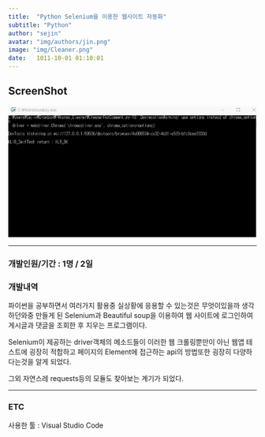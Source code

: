 ```yaml
---
title:  "Python Selenium을 이용한 웹사이트 자동화"
subtitle: "Python"
author: "sejin"
avatar: "img/authors/jin.png"
image: "img/Cleaner.png"
date:   1011-10-01 01:10:01
---
```


## ScreenShot

![ex](../img/Cleaner.gif)


- - -
### 개발인원/기간 : 1명 / 2일 

### 개발내역

파이썬을 공부하면서 여러가지 활용중 실상황에 응용할 수 있는것은 무엇이있을까 생각하던와중 만들게 된 Selenium과 Beautiful soup을 이용하여 웹 사이트에 로그인하여 게시글과 댓글을 조회한 후 지우는 프로그램이다.

Selenium이 제공하는 driver객체의 메소드들이 이러한 웹 크롤링뿐만이 아닌 웹앱 테스트에 굉장히 적합하고 페이지의 Element에 접근하는 api의 방법또한 굉장히 다양하다는것을 알게 되었다.

그외 자연스레 requests등의 모듈도 찾아보는 계기가 되었다.

- - -

### ETC

사용한 툴 : Visual Studio Code

